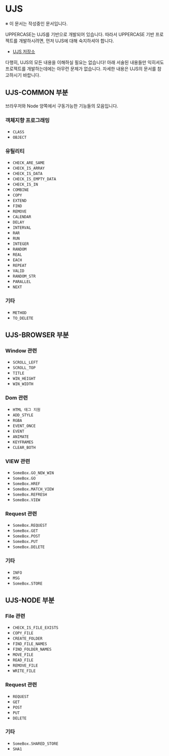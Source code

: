 # UJS
※ 이 문서는 작성중인 문서입니다.

UPPERCASE는 UJS를 기반으로 개발되어 있습니다. 따라서 UPPERCASE 기반 프로젝트를 개발하시려면, 먼저 UJS에 대해 숙지하셔야 합니다.

* [UJS 저장소](https://github.com/Hanul/UJS)

다행히, UJS의 모든 내용을 이해하실 필요는 없습니다! 아래 서술된 내용들만 익히셔도 프로젝트를 개발하는데에는 아무런 문제가 없습니다. 자세한 내용은 UJS의 문서를 참고하시기 바랍니다.

## UJS-COMMON 부분
브라우저와 Node 양쪽에서 구동가능한 기능들의 모음입니다.

### 객체지향 프로그래밍
* `CLASS`
* `OBJECT`

### 유틸리티
* `CHECK_ARE_SAME`
* `CHECK_IS_ARRAY`
* `CHECK_IS_DATA`
* `CHECK_IS_EMPTY_DATA`
* `CHECK_IS_IN`
* `COMBINE`
* `COPY`
* `EXTEND`
* `FIND`
* `REMOVE`
* `CALENDAR`
* `DELAY`
* `INTERVAL`
* `RAR`
* `RUN`
* `INTEGER`
* `RANDOM`
* `REAL`
* `EACH`
* `REPEAT`
* `VALID`
* `RANDOM_STR`
* `PARALLEL`
* `NEXT`

### 기타
* `METHOD`
* `TO_DELETE`


## UJS-BROWSER 부분

### Window 관련
* `SCROLL_LEFT`
* `SCROLL_TOP`
* `TITLE`
* `WIN_HEIGHT`
* `WIN_WIDTH`

### Dom 관련
* `HTML 태그 지원` 
* `ADD_STYLE`
* `RGBA`
* `EVENT_ONCE`
* `EVENT`
* `ANIMATE`
* `KEYFRAMES`
* `CLEAR_BOTH`

### VIEW 관련
* `SomeBox.GO_NEW_WIN`
* `SomeBox.GO`
* `SomeBox.HREF`
* `SomeBox.MATCH_VIEW`
* `SomeBox.REFRESH`
* `SomeBox.VIEW`

### Request 관련
* `SomeBox.REQUEST`
* `SomeBox.GET`
* `SomeBox.POST`
* `SomeBox.PUT`
* `SomeBox.DELETE`

### 기타
* `INFO`
* `MSG`
* `SomeBox.STORE`


## UJS-NODE 부분

### File 관련
* `CHECK_IS_FILE_EXISTS`
* `COPY_FILE`
* `CREATE_FOLDER`
* `FIND_FILE_NAMES`
* `FIND_FOLDER_NAMES`
* `MOVE_FILE`
* `READ_FILE`
* `REMOVE_FILE`
* `WRITE_FILE`

### Request 관련
* `REQUEST`
* `GET`
* `POST`
* `PUT`
* `DELETE`

### 기타
* `SomeBox.SHARED_STORE`
* `SHA1`